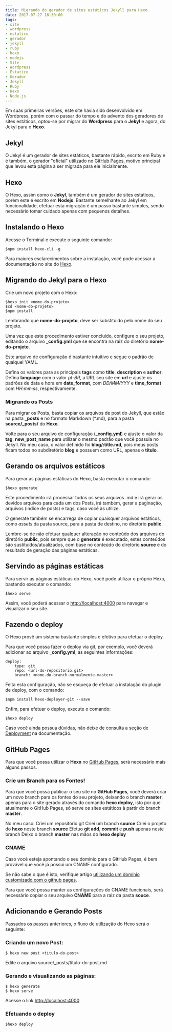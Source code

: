 ```yaml
---
title: Migrando do gerador de sites estáticos Jekyll para Hexo
date: 2017-07-27 18:30:00
tags:
- site
- wordpress
- estatico
- gerador
- jekyll
- ruby
- hexo
- nodejs
- Site
- Wordpress
- Estatico
- Gerador
- Jekyll
- Ruby
- Hexo
- Node.js
---
```

Em suas primeiras versões, este site havia sido desenvolvido em Wordpress, porém com o passar do tempo e do advento dos geradores de sites estáticos, optou-se por migrar do **Wordpress** para o **Jekyl** e agora, do Jekyl para o **Hexo**.

## Jekyl

O Jekyl é um gerador de sites estáticos, bastante rápido, escrito em Ruby e é também, o gerador "oficial" utilizado no [GitHub Pages](https://pages.github.com/ "GitHub Pages"), motivo principal que levou esta página à ser migrada para ele inicialmente.

## Hexo

O Hexo, assim como o **Jekyl**, também é um gerador de sites estáticos, porém este é escrito em **Nodejs**. Bastante semelhante ao Jekyl em funcionalidade, efetuar esta migração é um passo bastante simples, sendo necessário tomar cuidado apenas com pequenos detalhes.

## Instalando o Hexo

Acesse o Terminal e execute o seguinte comando:

    $npm install hexo-cli -g

Para maiores esclarecimentos sobre a instalação, você pode acessar a documentação no site do [Hexo](https://hexo.io/docs/ "Hexo").

## Migrando do Jekyl para o Hexo

Crie um novo projeto com o Hexo:

    $hexo init <nome-do-projeto>
    $cd <nome-do-projeto>
    $npm install

Lembrando que **nome-do-projeto**, deve ser substituido pelo nome do seu projeto.

Uma vez que este procedimento estiver concluído, configure o seu projeto, editando o arquivo **_config.yml** que se encontra na raiz do diretório **nome-do-projeto**.

Este arquivo de configuração é bastante intuitívo e segue o padrão de qualquel YAML.

Defina os valores para as principais **tags** como **title**, **description** e **author**. Defina **language** com o valor *pt-BR*, a URL seu site em **url** e ajuste os padrões de data e hora em **date_format**, com *DD/MM/YYY* e **time_format** com *HH:mm:ss*, respectivamente.

### Migrando os Posts

Para migrar os Posts, basta copiar os arquivos de post do Jekyll, que estão na pasta **_posts** e no formato Markdown (\*.md), para a pasta **source/_posts/** do **Hexo**.

Volte para o seu arquivo de configuração (**_config.yml**) e ajuste o valor da **tag**, **new_post_name** para utilizar o mesmo padrão que você possuia no Jekyll. No meu caso, o valor definido foi **blog/:title.md**, pois meus posts ficam todos no subdiretório **blog** e possuem como URL, apenas o **título**.

## Gerando os arquivos estáticos

Para gerar as páginas estáticas do Hexo, basta executar o comando:

    $hexo generate

Este procedimento irá processar todos os seus arquivos .md e irá gerar os devidos arquivos para cada um dos Posts, irá também, gerar a paginação, arquivos (indice de posts) e tags, caso você às utilize.

O generate também se encarrega de copiar quaisquer arquivos estáticos, como *assets* da pasta source, para a pasta de destino, no diretório **public**.

Lembre-se de não efetuar qualquer alteração no conteúdo dos arquivos do diretório **public**, pois sempre que o **generate** é executado, estes conteúdos são sustituídos/atualizados, com base no conteúdo do diretório **source** e do resultado de geração das páginas estáticas.

## Servindo as páginas estáticas

Para servir as páginas estáticas do Hexo, você pode utilizar o próprio Hexo, bastando executar o comando:

    $hexo serve

Assim, você poderá acessar o [http://localhost:4000](http://localhost:4000 "http://localhost:4000") para navegar e visualizar o seu site.

## Fazendo o deploy

O Hexo provê um sistema bastante simples e efetivo para efetuar o deploy.

Para que você possa fazer o deploy via git, por exemplo, você deverá adicionar ao arquivo **_config.yml**, as seguintes informações:

    deploy:
        type: git
        repo: <url-do-repositorio.git>
        branch: <nome-do-branch-normalmente-master>

Feita esta configuração, não se esqueça de efetuar a instalação do plugin de deploy, com o comando:

    $npm install hexo-deployer-git --save

Enfim, para efetuar o deploy, execute o comando:

    $hexo deploy

Caso você ainda possua dúvidas, não deixe de consulta a seção de [Deployment](https://hexo.io/docs/deployment.html "Deployment") na documentação.

## GitHub Pages

Para que você possa utilizar o **Hexo** no [GitHub Pages](https://pages.github.com/ "GitHub Pages"), será necessário mais alguns passos.

### Crie um Branch para os Fontes!

Para que você possa publicar o seu site no **GitHub Pages**, você deverá criar um novo branch para os fontes do seu projeto, deixando o branch **master**, apenas para o site gerado através do comando **hexo deploy**, isto por que atualmente o GitHub Pages, só serve os sites estáticos à partir do branch **master**.

No meu caso:
    Criei um repositório git
    Criei um branch **source**
    Criei o projeto do **hexo** neste branch **source**
    Efetuo **git add**, **commit** e **push** apenas neste branch
    Deixo o branch **master** nas mãos do **hexo deploy**

### CNAME

Caso você esteja apontando o seu domínio para o GitHub Pages, é bem provável que você já possui um CNAME configurado.

Se não sabe o que é isto, verifique artigo [utilizando um domínio customizado com o github pages](https://help.github.com/articles/using-a-custom-domain-with-github-pages/ "utilizando um domínio customizado com o github pages").

Para que você possa manter as configurações do CNAME funcionais, será necessário copiar o seu arquivo **CNAME** para a raiz da pasta **souce**.

## Adicionando e Gerando Posts

Passados os passos anteriores, o fluxo de utilização do Hexo será o seguinte:

### Criando um novo Post:

    $ hexo new post <titulo-do-post>

Edite o arquivo source/_posts/titulo-do-post.md

### Gerando e visualizando as páginas:

    $ hexo generate
    $ hexo serve

Acesse o link [http://localhost:4000](http://localhost:4000 "http://localhost:4000")

### Efetuando o deploy

    $hexo deploy